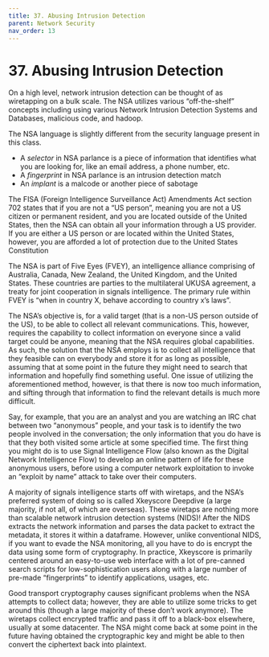 ```yaml
---
title: 37. Abusing Intrusion Detection
parent: Network Security
nav_order: 13
---
```


# 37. Abusing Intrusion Detection

On a high level, network intrusion detection can be thought of as wiretapping on a bulk scale. The NSA utilizes various “off-the-shelf” concepts including using various Network Intrusion Detection Systems and Databases, malicious code, and hadoop.

The NSA language is slightly different from the security language present in this class. 
- A _selector_ in NSA parlance is a piece of information that identifies what you are looking for, like an email address, a phone number, etc.
- A _fingerprint_ in NSA parlance is an intrusion detection match
- An _implant_ is a malcode or another piece of sabotage

The FISA (Foreign Intelligence Surveillance Act) Amendments Act section 702 states that if you are not a “US person”, meaning you are not a US citizen or permanent resident, and you are located outside of the United States, then the NSA can obtain all your information through a US provider. If you are either a US person or are located within the United States, however, you are afforded a lot of protection due to the United States Constitution

The NSA is part of Five Eyes (FVEY), an intelligence alliance comprising of Australia, Canada, New Zealand, the United Kingdom, and the United States. These countries are parties to the multilateral UKUSA agreement, a treaty for joint cooperation in signals intelligence. The primary rule within FVEY is “when in country X, behave according to country x’s laws”. 

The NSA’s objective is, for a valid target (that is a non-US person outside of the US), to be able to collect all relevant communications. This, however, requires the capability to collect information on everyone since a valid target could be anyone, meaning that the NSA requires global capabilities. As such, the solution that the NSA employs is to collect all intelligence that they feasible can on everybody and store it for as long as possible, assuming that at some point in the future they might need to search that information and hopefully find something useful. One issue of utilizing the aforementioned method, however, is that there is now too much information, and sifting through that information to find the relevant details is much more difficult. 

Say, for example, that you are an analyst and you are watching an IRC chat between two “anonymous” people, and your task is to identify the two people involved in the conversation; the only information that you do have is that they both visited some article at some specified time. The first thing you might do is to use Signal Intelligence Flow (also known as the Digital Network Intelligence Flow) to develop an online pattern of life for these anonymous users, before using a computer network exploitation to invoke an “exploit by name” attack to take over their computers. 

A majority of signals intelligence starts off with wiretaps, and the NSA’s preferred system of doing so is called Xkeyscore Deepdive (a large majority, if not all, of which are overseas). These wiretaps are nothing more than scalable network intrusion detection systems (NIDS)! After the NIDS extracts the network information and parses the data packet to extract the metadata, it stores it within a dataframe. However, unlike conventional NIDS, if you want to evade the NSA monitoring, all you have to do is encrypt the data using some form of cryptography. 
In practice, Xkeyscore is primarily centered around an easy-to-use web interface with a lot of pre-canned search scripts for low-sophistication users along with a large number of pre-made “fingerprints” to identify applications, usages, etc. 

Good transport cryptography causes significant problems when the NSA attempts to collect data; however, they are able to utilize some tricks to get around this (though a large majority of these don’t work anymore). The wiretaps collect encrypted traffic and pass it off to a black-box elsewhere, usually at some datacenter. The NSA might come back at some point in the future having obtained the cryptographic key and might be able to then convert the ciphertext back into plaintext. 

